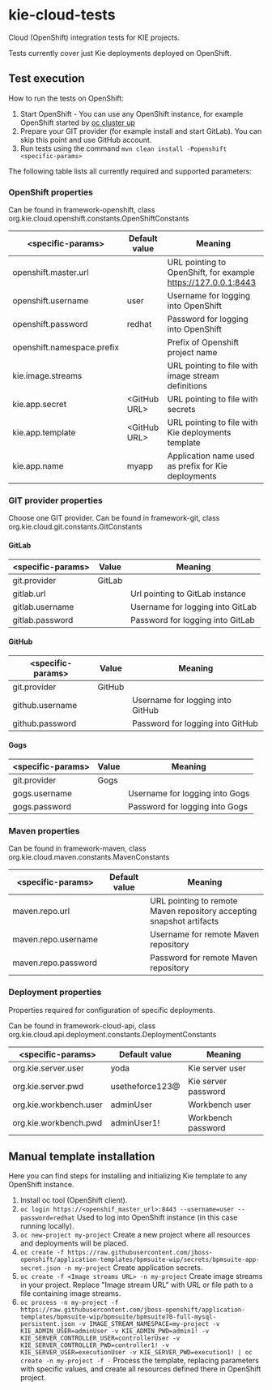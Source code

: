 # kie-cloud-tests
Cloud (OpenShift) integration tests for KIE projects.

Tests currently cover just Kie deployments deployed on OpenShift.

## Test execution

How to run the tests on OpenShift:
1. Start OpenShift - You can use any OpenShift instance, for example OpenShift started by [oc cluster up](https://github.com/openshift/origin/blob/master/docs/cluster_up_down.md)
1. Prepare your GIT provider (for example install and start GitLab). You can skip this point and use GitHub account.
1. Run tests using the command ```mvn clean install -Popenshift <specific-params>```

The following table lists all currently required and supported parameters:

### OpenShift properties

Can be found in framework-openshift, class org.kie.cloud.openshift.constants.OpenShiftConstants

| \<specific-params\>        | Default value  |  Meaning                                                      |
| -------------------------- | -------------- | ------------------------------------------------------------- |
| openshift.master.url       |                | URL pointing to OpenShift, for example https://127.0.0.1:8443 |
| openshift.username         | user           | Username for logging into OpenShift                           |
| openshift.password         | redhat         | Password for logging into OpenShift                           |
| openshift.namespace.prefix |                | Prefix of Openshift project name                              |
| kie.image.streams          |                | URL pointing to file with image stream definitions            |
| kie.app.secret             | \<GitHub URL\> | URL pointing to file with secrets                             |
| kie.app.template           | \<GitHub URL\> | URL pointing to file with Kie deployments template            |
| kie.app.name               | myapp          | Application name used as prefix for Kie deployments           |

### GIT provider properties

Choose one GIT provider.
Can be found in framework-git, class org.kie.cloud.git.constants.GitConstants

#### GitLab

| \<specific-params\> | Value  |  Meaning                              |
| ------------------- | ------ | ------------------------------------- |
| git.provider        | GitLab |                                       |
| gitlab.url          |        | Url pointing to GitLab instance       |
| gitlab.username     |        | Username for logging into GitLab      |
| gitlab.password     |        | Password for logging into GitLab      |

#### GitHub

| \<specific-params\> | Value  |  Meaning                              |
| ------------------- | ------ | ------------------------------------- |
| git.provider        | GitHub |                                       |
| github.username     |        | Username for logging into GitHub      |
| github.password     |        | Password for logging into GitHub      |

#### Gogs

| \<specific-params\> | Value  |  Meaning                              |
| ------------------- | ------ | ------------------------------------- |
| git.provider        | Gogs   |                                       |
| gogs.username       |        | Username for logging into Gogs        |
| gogs.password       |        | Password for logging into Gogs        |

### Maven properties

Can be found in framework-maven, class org.kie.cloud.maven.constants.MavenConstants

| \<specific-params\>  | Default value  |  Meaning                                                             |
| -------------------- | -------------- | -------------------------------------------------------------------- |
| maven.repo.url       |                | URL pointing to remote Maven repository accepting snapshot artifacts |
| maven.repo.username  |                | Username for remote Maven repository                                 |
| maven.repo.password  |                | Password for remote Maven repository                                 |

### Deployment properties

Properties required for configuration of specific deployments.

Can be found in framework-cloud-api, class org.kie.cloud.api.deployment.constants.DeploymentConstants

| \<specific-params\>    | Default value   |  Meaning             |
| ---------------------- | --------------- | -------------------- |
| org.kie.server.user    | yoda            | Kie server user      |
| org.kie.server.pwd     | usetheforce123@ | Kie server password  |
| org.kie.workbench.user | adminUser       | Workbench user       |
| org.kie.workbench.pwd  | adminUser1!     | Workbench password   |

## Manual template installation

Here you can find steps for installing and initializing Kie template to any OpenShift instance.

1. Install oc tool (OpenShift client).
2. ```oc login https://<openshif_master_url>:8443 --username=user --password=redhat```
Used to log into OpenShift instance (in this case running locally).
3. ```oc new-project my-project```
Create a new project where all resources and deployments will be placed.
4. ```oc create -f https://raw.githubusercontent.com/jboss-openshift/application-templates/bpmsuite-wip/secrets/bpmsuite-app-secret.json -n my-project```
Create application secrets.
5. ```oc create -f <Image streams URL> -n my-project```
Create image streams in your project. Replace "Image stream URL" with URL or file path to a file containing image streams.
6. ```oc process -n my-project -f https://raw.githubusercontent.com/jboss-openshift/application-templates/bpmsuite-wip/bpmsuite/bpmsuite70-full-mysql-persistent.json -v IMAGE_STREAM_NAMESPACE=my-project -v KIE_ADMIN_USER=adminUser -v KIE_ADMIN_PWD=admin1! -v KIE_SERVER_CONTROLLER_USER=controllerUser -v KIE_SERVER_CONTROLLER_PWD=controller1! -v KIE_SERVER_USER=executionUser -v KIE_SERVER_PWD=execution1! | oc create -n my-project -f -```
Process the template, replacing parameters with specific values, and create all resources defined there in OpenShift project.
